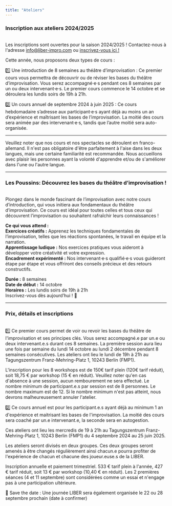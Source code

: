 ```yaml
---
title: "Ateliers"
---
```


### Inscription aux ateliers 2024/2025
\
Les inscriptions sont ouvertes pour la saison 2024/2025 ! Contactez-nous à l'adresse info@liber-impro.com 
ou <a href="https://docs.google.com/forms/d/e/1FAIpQLScuA6G4k4vJQEelYbL1fBFHnyXRKuIIwJurE-0FZIY9wMm3Fw/viewform" target="_blank">inscrivez-vous ici !</a>

Cette année, nous proposons deux types de cours :

1️⃣ Une introduction de 8 semaines au théâtre d’improvisation : Ce premier cours vous permettra de découvrir ou de réviser les bases du théâtre d’improvisation. Vous serez accompagné·e·s pendant ces 8 semaines par un ou deux intervenant·e·s. Le premier cours commence le 14 octobre et se déroulera les lundis soirs de 19h à 21h.

2️⃣ Un cours annuel de septembre 2024 à juin 2025 : Ce cours hebdomadaire s’adresse aux participant·e·s ayant déjà au moins un an d’expérience et maîtrisant les bases de l’improvisation. La moitié des cours sera animée par des intervenant·e·s, tandis que l’autre moitié sera auto-organisée.

---

Veuillez noter que nos cours et nos spectacles se déroulent en franco-allemand. Il n'est pas obligatoire d'être parfaitement à l'aise dans les deux langues, mais une certaine familiarité est recommandée. Nous accueillons avec plaisir les personnes ayant la volonté d'apprendre et/ou de s'améliorer dans l'une ou l'autre langue.

---


### Les Poussins: Découvrez les bases du théâtre d’improvisation !
\
Plongez dans le monde fascinant de l’improvisation avec notre cours d’introduction, qui vous initiera aux fondamentaux du théâtre d’improvisation. Ce cours est idéal pour toutes celles et tous ceux qui découvrent l’improvisation ou souhaitent rafraîchir leurs connaissances !

**Ce qui vous attend :**\
**Exercices créatifs :** Apprenez les techniques fondamentales de l’improvisation, telles que les réactions spontanées, le travail en équipe et la narration.\
**Apprentissage ludique :** Nos exercices pratiques vous aideront à développer votre créativité et votre expression.\
**Encadrement expérimenté :** Nos intervenant·e·s qualifié·e·s vous guideront étape par étape et vous offriront des conseils précieux et des retours constructifs.

**Durée :** 8 semaines\
**Date de début :** 14 octobre\
**Horaires :** Les lundis soirs de 19h à 21h\
Inscrivez-vous dès aujourd’hui ! 🎉

---

### Prix, détails et inscriptions
\
1️⃣ Ce premier cours permet de voir ou revoir les bases du théâtre de l'improvisation et ses principes clés. Vous serez accompagné.e par un.e ou deux intervenant.e.s durant ces 8 semaines.
La première session aura lieu une fois par semaine du lundi 14 octobre au lundi 2 décembre pendant 8 semaines consécutives. Les ateliers ont lieu le lundi de 19h à 21h au Tagungszentrum Franz-Mehring-Platz 1, 10243 Berlin (FMP1).

L'inscription pour les 8 workshops est de 150€ tarif plein (120€ tarif réduit), soit 18,75 € par workshop (15 € en réduit). Veuillez noter qu'en cas d'absence à une session, aucun rembourement ne sera effectué. Le nombre minimum de participant.e.s par session est de 8 personnes. Le nombre maximum est de 12. Si le nombre minimum n'est pas atteint, nous devrons malheureusement annuler l'atelier.

2️⃣ Ce cours annuel est pour les participant.e.s ayant déjà au minimum 1 an d'expérience et maitrisant les bases de l'improvisation. La moitié des cours sera coaché par un.e intervenant.e, la seconde sera en autogestion.

Ces ateliers ont lieu les mercredis de 19 à 21h au Tagungszentrum Franz-Mehring-Platz 1, 10243 Berlin (FMP1) du 4 septembre 2024 au 25 juin 2025.

Les ateliers seront divisés en deux groupes. Ces deux groupes seront amenés à être changés régulièrement ainsi chacun.e pourra profiter de l'expérience de chacun et chacune des joueur.euse.s de la LIBER.

Inscription annuelle et paiement trimestriel. 533 € tarif plein à l'année, 427 € tarif réduit, soit 13 € par workshop (10,40 € en réduit).
Les 2 premières séances (4 et 11 septembre) sont considérées comme un essai et n'engage pas à une participation ultérieure.

📅 Save the date : Une journée LIBER sera également organisée le 22 ou 28 septembre prochain (date à confirmer)